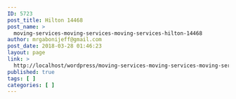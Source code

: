 ```yaml
---
ID: 5723
post_title: Hilton 14468
post_name: >
  moving-services-moving-services-moving-services-hilton-14468
author: mrgabonijeff@gmail.com
post_date: 2018-03-28 01:46:23
layout: page
link: >
  http://localhost/wordpress/moving-services-moving-services-moving-services-hilton-14468/
published: true
tags: [ ]
categories: [ ]
---
```

